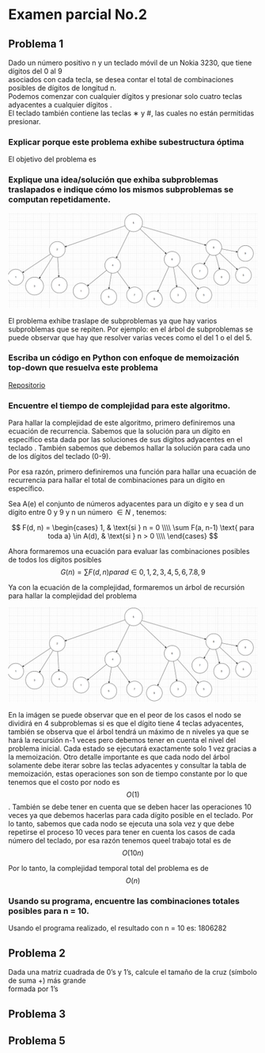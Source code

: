 # Examen parcial No.2

## Problema 1

Dado un número positivo n y un teclado móvil de un Nokia 3230, que tiene dígitos del 0 al 9  
asociados con cada tecla, se desea contar el total de combinaciones posibles de dígitos  de longitud n.  
Podemos comenzar con cualquier dígitos  y presionar solo cuatro teclas adyacentes a cualquier dígitos .  
El teclado también contiene las teclas  ∗  y #, las cuales no están permitidas presionar.


### Explicar porque este problema exhibe subestructura óptima

El objetivo del problema es 

### Explique una idea/solución que exhiba subproblemas traslapados e indique cómo los mismos subproblemas se computan repetidamente.

![alt text](p1.png)

El problema exhibe traslape de subproblemas ya que hay varios subproblemas que se repiten. Por ejemplo: en el árbol de subproblemas se puede observar que hay que resolver varias veces como el del 1 o el del 5. 

### Escriba un código en Python con enfoque de memoización top-down que resuelva este problema

[Repositorio](https://github.com/PedroPabloGuzmanMayen/Parcial2_ADA.git)



### Encuentre el tiempo de complejidad para este algoritmo.

Para hallar la complejidad de este algoritmo, primero definiremos una ecuación de recurrencia. Sabemos que la solución para un dígito en específico esta dada por las soluciones de sus dígitos adyacentes en el teclado . También sabemos que debemos hallar la solución para cada uno de los dígitos del teclado (0-9). 

Por esa razón, primero definiremos una función para hallar una ecuación de recurrencia para hallar el total de combinaciones para un dígito en específico.

Sea A(e) el conjunto de números adyacentes para un dígito e y sea d un dígito entre 0 y 9 y n un número $\in N$ , tenemos: 

$$
F(d, n) =
\begin{cases}
1, & \text{si } n = 0  \\\\
\sum F(a, n-1) \text{ para toda a}  \in A(d), & \text{si } n > 0 \\\\
\end{cases}
$$

Ahora formaremos una ecuación para evaluar las combinaciones posibles de todos los dígitos posibles
$$
G(n) = \sum F(d, n) para d \in {0,1,2,3,4,5,6,7.8,9}
$$

Ya con la ecuación de la complejidad, formaremos un árbol de recursión para hallar la complejidad del problema

![alt text](p1.png)


En la imágen se puede observar que en el peor de los casos el nodo se dividirá en 4 subproblemas si es que el dígito tiene 4 teclas adyacentes, también se observa que el árbol tendrá un máximo de n niveles ya que se hará la recursión n-1 veces pero debemos tener en cuenta el nivel del problema inicial. Cada estado se ejecutará exactamente solo 1 vez gracias a la memoización. Otro detalle importante es que cada nodo del árbol solamente debe iterar sobre las teclas adyacentes y consultar la tabla de memoización, estas operaciones son son de tiempo constante por lo que tenemos que el costo por nodo es $$O(1)$$. También se debe tener en cuenta que se deben hacer las operaciones 10 veces ya que debemos hacerlas para cada dígito posible en el teclado. Por lo tanto, sabemos que cada nodo se ejecuta una sola vez y que debe repetirse el proceso 10 veces para tener en cuenta los casos de cada número del teclado, por esa razón tenemos queel trabajo total es de $$O(10n)$$

Por lo tanto, la complejidad temporal total del problema es de $$O(n)$$

### Usando su programa, encuentre las combinaciones totales posibles para  n  = 10.

Usando el programa realizado, el resultado con n = 10 es: 1806282






## Problema 2

Dada una matriz cuadrada de 0’s y 1’s, calcule el tamaño de la cruz (símbolo de suma +) más grande  
formada por 1’s

## Problema 3

## Problema 5

